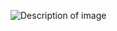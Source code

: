 ![Description of image](https://raw.githubusercontent.com/Daniel1Maymon/ApartmentHunterBot/main/diagram-export-3-21-2025-9_12_24-AM.png)
